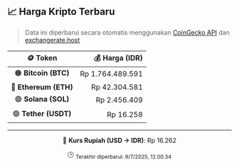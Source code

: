 

<!-- HARGA_KRIPTO -->
## 📈 Harga Kripto Terbaru

> Data ini diperbarui secara otomatis menggunakan [CoinGecko API](https://www.coingecko.com/) dan [exchangerate.host](https://exchangerate.host/)

<div align="center">

| 🪙 Token | 💰 Harga (IDR) |
|:------:|---------------:|
| 🟠 **Bitcoin (BTC)**   | Rp 1.764.489.591 |
| 🔵 **Ethereum (ETH)**  | Rp 42.304.581 |
| 🟣 **Solana (SOL)**    | Rp 2.456.409 |
| 🟢 **Tether (USDT)**   | Rp 16.258 |

---

💱 **Kurs Rupiah (USD → IDR)**: Rp 16.262

🕒 <sub>Terakhir diperbarui: 9/7/2025, 12.00.34</sub>

</div>
<!-- /HARGA_KRIPTO -->